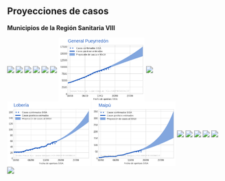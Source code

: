 ## Proyecciones de casos
**Municipios de la Región Sanitaria VIII**

<a href="./proyecciones_municipios/proyección_ayacucho.html">     <img src="https://github.com/gpereyrairujo/datos-covid19/raw/main/docs/proyecciones_municipios/proyección_ayacucho.png?raw=true" align="center" height="150"></a>
<a href="./proyecciones_municipios/proyección_balcarce.html">     <img src="https://github.com/gpereyrairujo/datos-covid19/raw/main/docs/proyecciones_municipios/proyección_balcarce.png?raw=true" align="center" height="150"></a>
<a href="./proyecciones_municipios/proyección_general_alvarado.html">     <img src="https://github.com/gpereyrairujo/datos-covid19/raw/main/docs/proyecciones_municipios/proyección_general_alvarado.png?raw=true" align="center" height="150"></a>
<a href="./proyecciones_municipios/proyección_general_guido.html"><img src="https://github.com/gpereyrairujo/datos-covid19/raw/main/docs/proyecciones_municipios/proyección_general_guido.png?raw=true" align="center" height="150"></a>
<a href="./proyecciones_municipios/proyección_general_juan_madariaga.html"><img src="https://github.com/gpereyrairujo/datos-covid19/raw/main/docs/proyecciones_municipios/proyección_general_juan_madariaga.png?raw=true" align="center" height="150"></a>
<a href="./proyecciones_municipios/proyección_general_lavalle.html"><img src="https://github.com/gpereyrairujo/datos-covid19/raw/main/docs/proyecciones_municipios/proyección_general_lavalle.png?raw=true" align="center" height="150"></a>
<a href="./proyecciones_municipios/proyección_general_pueyrredón.html"><img src="https://github.com/gpereyrairujo/datos-covid19/raw/main/docs/proyecciones_municipios/proyección_general_pueyrredón.png?raw=true" align="center" height="150"></a>
<a href="./proyecciones_municipios/proyección_la_costa.html"><img src="https://github.com/gpereyrairujo/datos-covid19/raw/main/docs/proyecciones_municipios/proyección_la_costa.png?raw=true" align="center" height="150"></a>
<a href="./proyecciones_municipios/proyección_lobería.html"><img src="https://github.com/gpereyrairujo/datos-covid19/raw/main/docs/proyecciones_municipios/proyección_lobería.png?raw=true" align="center" height="150"></a>
<a href="./proyecciones_municipios/proyección_maipú.html"><img src="https://github.com/gpereyrairujo/datos-covid19/raw/main/docs/proyecciones_municipios/proyección_maipú.png?raw=true" align="center" height="150"></a>
<a href="./proyecciones_municipios/proyección_mar_chiquita.html"><img src="https://github.com/gpereyrairujo/datos-covid19/raw/main/docs/proyecciones_municipios/proyección_mar_chiquita.png?raw=true" align="center" height="150"></a>
<a href="./proyecciones_municipios/proyección_necochea.html"><img src="https://github.com/gpereyrairujo/datos-covid19/raw/main/docs/proyecciones_municipios/proyección_necochea.png?raw=true" align="center" height="150"></a>
<a href="./proyecciones_municipios/proyección_pinamar.html"><img src="https://github.com/gpereyrairujo/datos-covid19/raw/main/docs/proyecciones_municipios/proyección_pinamar.png?raw=true" align="center" height="150"></a>
<a href="./proyecciones_municipios/proyección_san_cayetano.html"><img src="https://github.com/gpereyrairujo/datos-covid19/raw/main/docs/proyecciones_municipios/proyección_san_cayetano.png?raw=true" align="center" height="150"></a>
<a href="./proyecciones_municipios/proyección_tandil.html"><img src="https://github.com/gpereyrairujo/datos-covid19/raw/main/docs/proyecciones_municipios/proyección_tandil.png?raw=true" align="center" height="150"></a>
<a href="./proyecciones_municipios/proyección_villa_gesell.html"><img src="https://github.com/gpereyrairujo/datos-covid19/raw/main/docs/proyecciones_municipios/proyección_villa_gesell.png?raw=true" align="center" height="150"></a>
